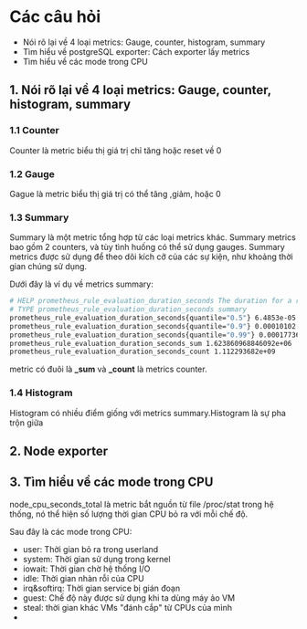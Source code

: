 # Các câu hỏi
- Nói rõ lại về 4 loại metrics: Gauge, counter, histogram, summary
- Tìm hiểu về postgreSQL exporter: Cách exporter lấy metrics
- Tìm hiểu về các mode trong CPU

## 1. Nói rõ lại về 4 loại metrics: Gauge, counter, histogram, summary
### 1.1 Counter
Counter là metric biểu thị giá trị chỉ tăng hoặc reset về 0
### 1.2 Gauge
Gague là metric biểu thị giá trị có thể tăng ,giảm, hoặc 0
### 1.3 Summary
Summary là một metric tổng hợp từ các loại metrics khác. Summary metrics bao gồm 2 counters, và tùy tình huống có thể sử dụng gauges. Summary metrics được sử dụng để theo dõi kích cỡ của các sự kiện, như khoảng thời gian chúng sử dụng.

Dưới đây là ví dụ về metrics summary:

```bash
# HELP prometheus_rule_evaluation_duration_seconds The duration for a rule to execute.
# TYPE prometheus_rule_evaluation_duration_seconds summary
prometheus_rule_evaluation_duration_seconds{quantile="0.5"} 6.4853e-05
prometheus_rule_evaluation_duration_seconds{quantile="0.9"} 0.00010102
prometheus_rule_evaluation_duration_seconds{quantile="0.99"} 0.000177367
prometheus_rule_evaluation_duration_seconds_sum 1.623860968846092e+06
prometheus_rule_evaluation_duration_seconds_count 1.112293682e+09
```

metric có đuôi là **_sum** và **_count** là metrics counter.
### 1.4 Histogram
Histogram có nhiều điểm giống với metrics summary.Histogram là sự pha trộn giữa 

## 2. Node exporter

## 3. Tìm hiểu về các mode trong CPU

node_cpu_seconds_total là metric bắt nguồn từ file /proc/stat trong hệ thống, nó thể hiện số lượng thời gian CPU bỏ ra với mỗi chế độ.

Sau đây là các mode trong CPU:

- user: Thời gian bỏ ra trong userland
- system: Thời gian sử dụng trong kernel
- iowait: Thời gian chờ hệ thống I/O
- idle: Thời gian nhàn rỗi của CPU
- irq&softirq: Thời gian service bị gián đoạn
- guest: Chế độ này được sử dụng khi ta dùng máy ảo VM
- steal: thời gian khác VMs "đánh cắp" từ CPUs của mình
- 

